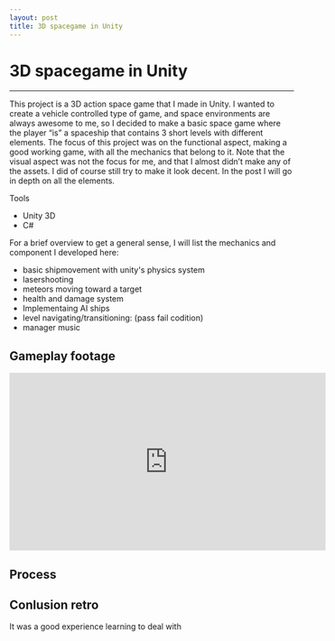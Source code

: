 ```yaml
---
layout: post
title: 3D spacegame in Unity
---
```

# 3D spacegame in Unity
---
<div class="intro">
This project is a 3D action space game that I made in Unity. I wanted to create a vehicle controlled type of game, and space environments are always awesome to me, so I decided to make a basic space game where the player “is” a spaceship that contains 3 short levels with different elements. The focus of this project was on the functional aspect, making a good working game, with all the mechanics that belong to it. Note that the visual aspect was not the focus for me, and that I almost didn’t make any of the assets. I did of course still try to make it look decent. In the post I will go in depth on all the elements.
</div>

Tools
<ul>
    <li>Unity 3D</li>
    <li>C#</li>
</ul>


For a brief overview to get a general sense, I will list the mechanics and component I developed here:
- basic shipmovement with unity's physics system
- lasershooting
- meteors moving toward a target
- health and damage system
- Implementaing AI ships
- level navigating/transitioning: (pass fail codition)
- manager music


## Gameplay footage
<iframe width="560" height="315" src="https://www.youtube.com/embed/PqNvRW4-uo8?si=c1sY6AmwarQkq6Zz" title="YouTube video player" frameborder="0" allow="accelerometer; autoplay; clipboard-write; encrypted-media; gyroscope; picture-in-picture; web-share" referrerpolicy="strict-origin-when-cross-origin" allowfullscreen></iframe>

## Process

## Conlusion retro
It was a good experience learning to deal with 

